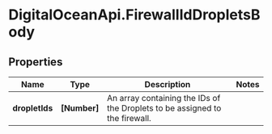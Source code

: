 # DigitalOceanApi.FirewallIdDropletsBody

## Properties
Name | Type | Description | Notes
------------ | ------------- | ------------- | -------------
**dropletIds** | **[Number]** | An array containing the IDs of the Droplets to be assigned to the firewall. | 
